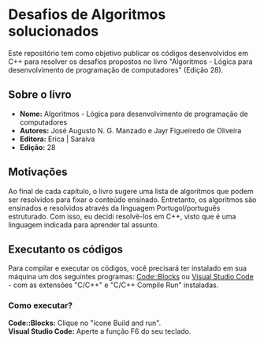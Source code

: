 # Desafios de Algoritmos solucionados
 Este repositório tem como objetivo publicar os códigos desenvolvidos em C++ para resolver os desafios propostos no livro "Algoritmos - Lógica para desenvolvimento de programação de computadores" (Edição 28).

 ## Sobre o livro
 - **Nome:** Algoritmos - Lógica para desenvolvimento de programação de computadores
 - **Autores:** José Augusto N. G. Manzado e Jayr Figueiredo de Oliveira
 - **Editora:** Erica | Saraiva
 - **Edição:** 28

 ## Motivações
 Ao final de cada capítulo, o livro sugere uma lista de algoritmos que podem ser resolvidos para fixar o conteúdo ensinado. Entretanto, os algoritmos são ensinados e resolvidos através da linguagem Portugol/português estruturado. Com isso, eu decidi resolvê-los em C++, visto que é uma linguagem indicada para aprender tal assunto.

 ## Executanto os códigos
 Para compilar e executar os códigos, você precisará ter instalado em sua máquina um dos seguintes programas: [Code::Blocks](https://www.codeblocks.org/) ou [Visual Studio Code](https://code.visualstudio.com/) - com as extensões "C/C++" e "C/C++ Compile Run" instaladas.
 ### Como executar?
 **Code::Blocks:** Clique no "ícone Build and run". <br/>
 **Visual Studio Code:** Aperte a função F6 do seu teclado.